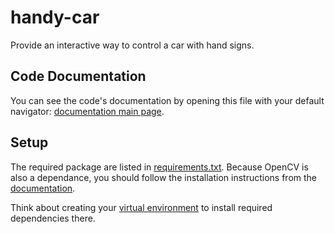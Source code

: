# handy-car
Provide an interactive way to control a car with hand signs.

## Code Documentation
You can see the code's documentation by opening this file with your default navigator: [documentation main page](docs/_build/html/index.html).

## Setup
The required package are listed in [requirements.txt](requirements.txt).
Because OpenCV is also a dependance, you should follow the installation instructions from the [documentation](https://docs.opencv.org/4.9.0/d6/d00/tutorial_py_root.html).

Think about creating your [virtual environment](https://docs.python.org/3/library/venv.html) to install required dependencies there.

